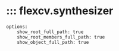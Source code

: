 # ::: flexcv.synthesizer

    options:
        show_root_full_path: true
        show_root_members_full_path: true
        show_object_full_path: true
